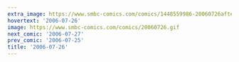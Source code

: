 ```yaml
---
extra_image: https://www.smbc-comics.com/comics/1448559986-20060726after.png
hovertext: '2006-07-26'
image: https://www.smbc-comics.com/comics/20060726.gif
next_comic: '2006-07-27'
prev_comic: '2006-07-25'
title: '2006-07-26'
---
```


